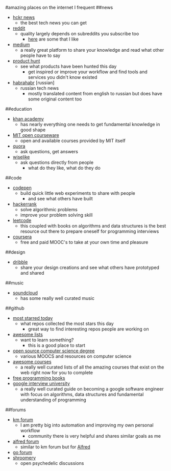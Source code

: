 #amazing places on the internet I frequent
##news
- [hckr news](http://hckrnews.com/)
	- the best tech news you can get
- [reddit](http://www.reddit.com/)
	- quality largely depends on subreddits you subscribe too
		- [here](https://github.com/nikitavoloboev/awesome-reddit) are some that I like
- [medium](https://medium.com/browse/top)
	- a really great platform to share your knowledge and read what other people have to say
- [product hunt](https://www.producthunt.com)
	- see what products have been hunted this day 
		- get inspired or improve your workflow and find tools and services you didn't know existed
- [habrahabr](http://habrahabr.ru/top/) [russian] 
	- russian tech news
		- mostly translated content from english to russian but does have some original content too

##education
- [khan academy](http://www.khanacademy.org/)
	- has nearly everything one needs to get fundamental knowledge in good shape
- [MIT open courseware](http://ocw.mit.edu/courses/)
	- open and available courses provided by MIT itself
- [quora](https://www.quora.com)
	- ask questions, get answers
- [wiselike](https://wiselike.com)
	- ask questions directly from people 
		- what do they like, what do they do

##code
- [codepen](http://codepen.io/)
	- build quick little web experiments to share with people
		- and see what others have built
- [hackerrank](https://www.hackerrank.com)
	- solve algorithmic problems
	- improve your problem solving skill
- [leetcode](https://leetcode.com/)
	- this coupled with books on algorithms and data structures is the best resource out there to prepare oneself for programming interviews
- [coursera](https://www.coursera.org)
	- free and paid MOOC's to take at your own time and pleasure

##design
- [dribble](https://dribbble.com/shots)
	- share your design creations and see what others have prototyped and shared

##music
- [soundcloud](https://soundcloud.com/stream)
	- has some really well curated music

##github
- [most starred today](https://github.com/trending)
	- what repos collected the most stars this day
		- great way to find interesting repos people are working on
- [awesome lists](https://github.com/sindresorhus/awesome)
	- want to learn something?
		- this is a good place to start
- [open source computer science degree](https://github.com/open-source-society/computer-science-and-engineering#introduction)
	- various MOOCS and resources on computer science
- [awesome courses](https://github.com/prakhar1989/awesome-courses)
	- a really well curated lists of all the amazing courses that exist on the web right now for you to complete
- [free programming books](https://github.com/vhf/free-programming-books/blob/master/free-programming-books.md)
- [google interview university](https://github.com/jwasham/google-interview-university)
	- a really well curated guide on becoming a google software engineer with focus on algorithms, data structures and fundamental understanding of programming

##forums
- [km forum](https://forum.keyboardmaestro.com/latest)
	- I am pretty big into automation and improving my own personal workflow
		- community there is very helpful and shares similar goals as me
- [alfred forum](http://www.alfredforum.com/)
	- similar to km forum but for [Alfred](https://www.alfredapp.com)
- [go forum](https://forum.golangbridge.org/)
- [shroomery](https://www.shroomery.org/)
	- open psychedelic discussions

